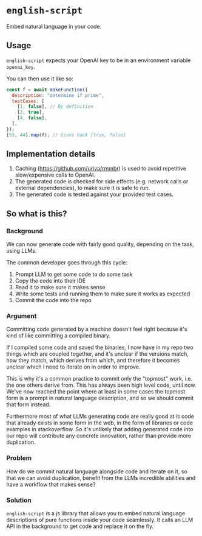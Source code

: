 # `english-script`

Embed natural language in your code.

## Usage

`english-script` expects your OpenAI key to be in an environment variable `openai_key`.

You can then use it like so:

```js
const f = await makeFunction({
  description: "determine if prime",
  testCases: [
    [1, false], // By definition
    [2, true],
    [4, false],
  ],
});
[53, 44].map(f); // Gives back [true, false]
```

## Implementation details

1. Caching (https://github.com/uriva/rmmbr) is used to avoid repetitive slow/expensive calls to OpenAI.
1. The generated code is checked for side effects (e.g. network calls or external dependencies), to make sure it is safe to run.
1. The generated code is tested against your provided test cases.

## So what is this?

### Background

We can now generate code with fairly good quality, depending on the task, using LLMs.

The common developer goes through this cycle:

1.  Prompt LLM to get some code to do some task
1.  Copy the code into their IDE
1.  Read it to make sure it makes sense
1.  Write some tests and running them to make sure it works as expected
1.  Commit the code into the repo

### Argument

Committing code generated by a machine doesn't feel right because it's kind of like committing a compiled binary.

If I compiled some code and saved the binaries, I now have in my repo two things which are coupled together, and it's unclear if the versions match, how they match, which derives from which, and therefore it becomes unclear which I need to iterate on in order to improve.

This is why it's a common practice to commit only the "topmost" work, i.e. the one others derive from. This has always been high level code, until now. We've now reached the point where at least in some cases the topmost form is a prompt in natural language description, and so we should commit that form instead.

Furthermore most of what LLMs generating code are really good at is code that already exists in some form in the web, in the form of libraries or code examples in stackoverflow. So it's unlikely that adding generated code into our repo will contribute any concrete innovation, rather than provide more duplication.

### Problem

How do we commit natural language alongside code and iterate on it, so that we can avoid duplication, benefit from the LLMs incredible abilities and have a workflow that makes sense?

### Solution

`english-script` is a js library that allows you to embed natural language descriptions of pure functions inside your code seamlessly. It calls an LLM API in the background to get code and replace it on the fly.

